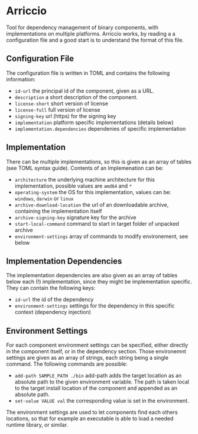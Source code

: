 # Arriccio

Tool for dependency management of binary components, with implementations on multiple platforms. Arriccio works, by reading a a configuration file and a good start is to understand the format of this file.

## Configuration File

The configuration file is written in TOML and contains the following information:

- `id-url` the principal id of the component, given as a URL.
- `description` a short description of the component.
- `license-short` short version of license
- `license-full` full version of license
- `signing-key` url (https) for the signing key
- `implementation` platform specific implementations (details below)
- `implementation.dependencies` dependenies of specific implementation

## Implementation

There can be multiple implementations, so this is given as an array of tables (see TOML syntax guide). Contents of an Implemenation can be:

- `architecture` the underlying machine architecture for this implementation, possible values are `amd64` and `*`
- `operating-system` the OS for this implementation, values can be: `windows`, `darwin` or `linux`
- `archive-download-location` the url of an downloadable archive, containing the implementation itself
- `archive-signing-key` signature key for the archive
- `start-local-command` command to start in target folder of unpacked archive
- `environment-settings` array of commands to modify environement, see below

## Implementation Dependencies

The implementation dependencies are also given as an array of tables below each (!) implementation, since they might be implementation specific. They can contain the following keys:

- `id-url` the id of the dependency
- `environment-settings` settings for the dependency in this specific context (dependency injection)

## Environment Settings

For each component environment settings can be specified, either directly in the component itself, or in the dependency section. Those environemnt settings are given as an array of strings, each string being a single command. The following commands are possible:

- `add-path SAMPLE_PATH ./bin` add-path adds the target location as an absolute path to the given environment variable. The path is taken local to the target install location of the component and appended as an absolute path.
- `set-value VALUE val` the corresponding value is set in the environment.

The environment settings are used to let components find each others locations, so that for example an executable is able to load a needed runtime library, or similar.






